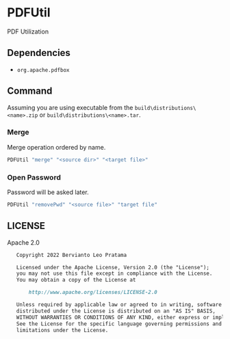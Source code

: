 # PDFUtil

PDF Utilization

## Dependencies

* `org.apache.pdfbox`

## Command

Assuming you are using executable from the `build\distributions\<name>.zip` or `build\distributions\<name>.tar`.

### Merge

Merge operation ordered by name.

```bash
PDFUtil "merge" "<source dir>" "<target file>"
```

### Open Password

Password will be asked later.

```bash
PDFUtil "removePwd" "<source file>" "target file"
```

## LICENSE

Apache 2.0

```markdown
   Copyright 2022 Bervianto Leo Pratama

   Licensed under the Apache License, Version 2.0 (the "License");
   you may not use this file except in compliance with the License.
   You may obtain a copy of the License at

       http://www.apache.org/licenses/LICENSE-2.0

   Unless required by applicable law or agreed to in writing, software
   distributed under the License is distributed on an "AS IS" BASIS,
   WITHOUT WARRANTIES OR CONDITIONS OF ANY KIND, either express or implied.
   See the License for the specific language governing permissions and
   limitations under the License.
```